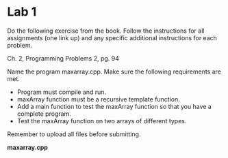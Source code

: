 # Lab 1
Do the following exercise from the book. Follow the instructions for all assignments (one link up) and any specific additional instructions for each problem. 

Ch. 2,  Programming Problems 2, pg. 94

Name the program maxarray.cpp. Make sure the following requirements are met. 

* Program must compile and run.
* maxArray function must be a recursive template function.
* Add a main function to test the maxArray function so that you have a complete program.
* Test the maxArray function on two arrays of different types.

Remember to upload all files before submitting.

**maxarray.cpp**
